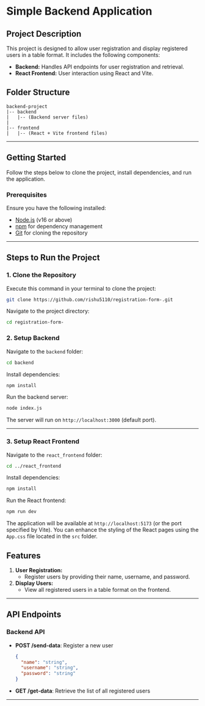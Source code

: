 # Simple Backend Application

## Project Description
This project is designed to allow user registration and display registered users in a table format. It includes the following components:

- **Backend:** Handles API endpoints for user registration and retrieval.
- **React Frontend:** User interaction using React and Vite.

## Folder Structure

```
backend-project
|-- backend
|   |-- (Backend server files)
|
|-- frontend
|   |-- (React + Vite frontend files)

```

---

## Getting Started

Follow the steps below to clone the project, install dependencies, and run the application.

### Prerequisites

Ensure you have the following installed:
- [Node.js](https://nodejs.org/) (v16 or above)
- [npm](https://www.npmjs.com/) for dependency management
- [Git](https://git-scm.com/) for cloning the repository

---

## Steps to Run the Project

### 1. Clone the Repository

Execute this command in your terminal to clone the project:
```bash
git clone https://github.com/rishu5110/registration-form-.git
```

Navigate to the project directory:
```bash
cd registration-form-
```

### 2. Setup Backend

Navigate to the `backend` folder:
```bash
cd backend
```

Install dependencies:
```bash
npm install
```

Run the backend server:
```bash
node index.js
```
The server will run on `http://localhost:3000` (default port).

---

### 3. Setup React Frontend

Navigate to the `react_frontend` folder:
```bash
cd ../react_frontend
```

Install dependencies:
```bash
npm install
```

Run the React frontend:
```bash
npm run dev
```
The application will be available at `http://localhost:5173` (or the port specified by Vite).
You can enhance the styling of the React pages using the `App.css` file located in the `src` folder.



## Features

1. **User Registration:**
   - Register users by providing their name, username, and password.
2. **Display Users:**
   - View all registered users in a table format on the frontend.

---

## API Endpoints

### Backend API

- **POST /send-data**: Register a new user
  ```json
  {
    "name": "string",
    "username": "string",
    "password": "string"
  }
  ```

- **GET /get-data**: Retrieve the list of all registered users

---
